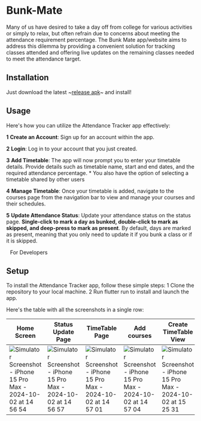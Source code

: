 # Bunk-Mate

Many of us have desired to take a day off from college for various activities or simply to relax, but often refrain due to concerns about meeting the attendance requirement percentage. The Bunk Mate app/website aims to address this dilemma by providing a convenient solution for tracking classes attended and offering live updates on the remaining classes needed to meet the attendance target.
## Installation

Just download the latest ~[release apk](https://github.com/Bunk-Mate/Mobile-App/releases/latest/download/app-release.apk)~ and install!
## Usage

Here's how you can utilize the Attendance Tracker app effectively:

**1** **Create an Account**: Sign up for an account within the app.

**2** **Login**: Log in to your account that you just created.

**3** **Add Timetable**: The app will now prompt you to enter your timetable details. Provide details such as timetable name, start and end dates, and the required attendance percentage.
	* You also have the option of selecting a timetable shared by other users
 
**4** **Manage Timetable**: Once your timetable is added, navigate to the courses page from the navigation bar to view and manage your courses and their schedules.


**5** **Update Attendance Status**: Update your attendance status on the status page. **Single-click to mark a day as bunked, double-click to mark as skipped, and deep-press to mark as present**. By default, days are marked as present, meaning that you only need to update it if you bunk a class or if it is skipped.


⠀For Developers

## Setup

To install the Attendance Tracker app, follow these simple steps:
1 Clone the repository to your local machine.
2 Run flutter run to install and launch the app.

Here's the table with all the screenshots in a single row:





| Home Screen | Status Update Page | TimeTable Page | Add courses | Create TimeTable View |
|--------------|----------------|------------------------|-------------|---------------------|
| ![Simulator Screenshot - iPhone 15 Pro Max - 2024-10-02 at 14 56 54](https://github.com/user-attachments/assets/2b14e24e-fb93-4fe4-bffe-3d03aadd1a1d)| ![Simulator Screenshot - iPhone 15 Pro Max - 2024-10-02 at 14 56 57](https://github.com/user-attachments/assets/2ab45e8e-4671-4c1f-a2f1-e926969bb143) | ![Simulator Screenshot - iPhone 15 Pro Max - 2024-10-02 at 14 57 01](https://github.com/user-attachments/assets/79a53a0b-ace4-4f65-8159-f7fc1be29acb) |![Simulator Screenshot - iPhone 15 Pro Max - 2024-10-02 at 14 57 04](https://github.com/user-attachments/assets/5c8e4cd8-4675-4c31-a060-14518f9b5be5) | ![Simulator Screenshot - iPhone 15 Pro Max - 2024-10-02 at 15 25 31](https://github.com/user-attachments/assets/645b4355-be10-43b8-9147-f4847722700e) |
